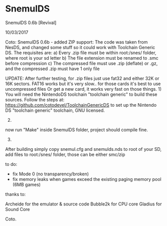 # SnemulDS
SnemulDS 0.6b [Revival]


10/03/2017

Coto: SnemulDS 0.6b - added ZIP support:
	The code was taken from NesDS, and changed some stuff so it could work with Toolchain Generic DS.
	The requisites are:
	a) Every .zip file must be within root:/snes/ folder, where root is your sd letter
	b) The file extension must be renamed to .smc before compression
	c) The compressed file must use  .zip (deflate) or .gz, and the compressed .zip must have 1 only file


UPDATE: After further testing, for .zip files just use fat32 and either 32K or 16K sectors.
		FAT16 works but it's very slow.. for those cards it's best to use uncompressed files
		Or get a new card, it works very fast on those things.
1)
You will need the NintendoDS toolchain "toolchain generic" to build these sources.
Follow the steps at: https://github.com/cotodevel/ToolchainGenericDS to set up the Nintendo DS "toolchain generic" toolchain, GNU licensed. 

2)
now run "Make" inside SnemulDS folder, project should compile fine.

3)
After building simply copy snemul.cfg and snemulds.nds to root of your SD, add files to root:/snes/ folder, those can be either smc/zip

    
to do:

-   fix Mode 0 (no transparency/broken)
-   fix memory leaks when games exceed the existing paging memory pool (6MB games)


thanks to:

Archeide for the emulator & source code
Bubble2k for CPU core
Gladius for Sound Core


Coto.